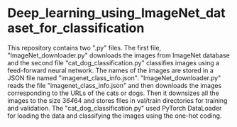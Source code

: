 # Deep_learning_using_ImageNet_dataset_for_classification
This repository contains two ".py" files. The first file, "ImageNet_downloader.py" downloads the images from ImageNet database and the second file "cat_dog_classification.py" classifies images using a feed-forward neural network. The names of the images are stored in a JSON file named "imagenet_class_info.json". "ImageNet_downloader.py" reads the file "imagenet_class_info.json" and then downloads the images corresponding to the URLs of the cats or dogs. Then it downsizes all the images to the size 3*64*64 and stores files in val/train directories for training and validation. 
The "cat_dog_classification.py" used PyTorch DataLoader for loading the data and classifying the images using the one-hot coding.  
